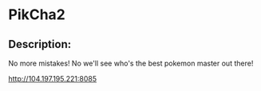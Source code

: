 
# PikCha2
## Description:
No more mistakes! No we'll see who's the best pokemon master out there!

http://104.197.195.221:8085

